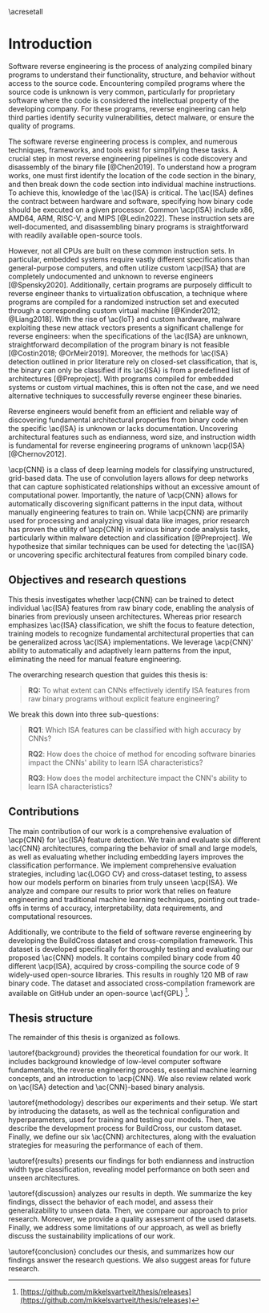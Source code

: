 \acresetall

# Introduction

Software reverse engineering is the process of analyzing compiled binary programs to understand their functionality, structure, and behavior without access to the source code. Encountering compiled programs where the source code is unknown is very common, particularly for proprietary software where the code is considered the intellectual property of the developing company. For these programs, reverse engineering can help third parties identify security vulnerabilities, detect malware, or ensure the quality of programs.

The software reverse engineering process is complex, and numerous techniques, frameworks, and tools exist for simplifying these tasks. A crucial step in most reverse engineering pipelines is code discovery and disassembly of the binary file [@Chen2019]. To understand how a program works, one must first identify the location of the code section in the binary, and then break down the code section into individual machine instructions. To achieve this, knowledge of the \ac{ISA} is critical. The \ac{ISA} defines the contract between hardware and software, specifying how binary code should be executed on a given processor. Common \acp{ISA} include x86, AMD64, ARM, RISC-V, and MIPS [@Ledin2022]. These instruction sets are well-documented, and disassembling binary programs is straightforward with readily available open-source tools.

However, not all CPUs are built on these common instruction sets. In particular, embedded systems require vastly different specifications than general-purpose computers, and often utilize custom \acp{ISA} that are completely undocumented and unknown to reverse engineers [@Spensky2020]. Additionally, certain programs are purposely difficult to reverse engineer thanks to virtualization obfuscation, a technique where programs are compiled for a randomized instruction set and executed through a corresponding custom virtual machine [@Kinder2012; @Liang2018]. With the rise of \ac{IoT} and custom hardware, malware exploiting these new attack vectors presents a significant challenge for reverse engineers: when the specifications of the \ac{ISA} are unknown, straightforward decompilation of the program binary is not feasible [@Costin2018; @OrMeir2019]. Moreover, the methods for \ac{ISA} detection outlined in prior literature rely on closed-set classification, that is, the binary can only be classified if its \ac{ISA} is from a predefined list of architectures [@Preproject]. With programs compiled for embedded systems or custom virtual machines, this is often not the case, and we need alternative techniques to successfully reverse engineer these binaries.

Reverse engineers would benefit from an efficient and reliable way of discovering fundamental architectural properties from binary code when the specific \ac{ISA} is unknown or lacks documentation. Uncovering architectural features such as endianness, word size, and instruction width is fundamental for reverse engineering programs of unknown \acp{ISA} [@Chernov2012].

\acp{CNN} is a class of deep learning models for classifying unstructured, grid-based data. The use of convolution layers allows for deep networks that can capture sophisticated relationships without an excessive amount of computational power. Importantly, the nature of \acp{CNN} allows for automatically discovering significant patterns in the input data, without manually engineering features to train on. While \acp{CNN} are primarily used for processing and analyzing visual data like images, prior research has proven the utility of \acp{CNN} in various binary code analysis tasks, particularly within malware detection and classification [@Preproject]. We hypothesize that similar techniques can be used for detecting the \ac{ISA} or uncovering specific architectural features from compiled binary code.

## Objectives and research questions

This thesis investigates whether \acp{CNN} can be trained to detect individual \ac{ISA} features from raw binary code, enabling the analysis of binaries from previously unseen architectures. Whereas prior research emphasizes \ac{ISA} classification, we shift the focus to feature detection, training models to recognize fundamental architectural properties that can be generalized across \ac{ISA} implementations. We leverage \acp{CNN}' ability to automatically and adaptively learn patterns from the input, eliminating the need for manual feature engineering.

The overarching research question that guides this thesis is:

> **RQ:** To what extent can CNNs effectively identify ISA features from raw binary programs without explicit feature engineering?

We break this down into three sub-questions:

> **RQ1**: Which ISA features can be classified with high accuracy by CNNs?
>
> **RQ2**: How does the choice of method for encoding software binaries impact the CNNs' ability to learn ISA characteristics?
>
> **RQ3**: How does the model architecture impact the CNN's ability to learn ISA characteristics?

## Contributions

The main contribution of our work is a comprehensive evaluation of \acp{CNN} for \ac{ISA} feature detection. We train and evaluate six different \ac{CNN} architectures, comparing the behavior of small and large models, as well as evaluating whether including embedding layers improves the classification performance. We implement comprehensive evaluation strategies, including \ac{LOGO CV} and cross-dataset testing, to assess how our models perform on binaries from truly unseen \acp{ISA}. We analyze and compare our results to prior work that relies on feature engineering and traditional machine learning techniques, pointing out trade-offs in terms of accuracy, interpretability, data requirements, and computational resources.

Additionally, we contribute to the field of software reverse engineering by developing the BuildCross dataset and cross-compilation framework. This dataset is developed specifically for thoroughly testing and evaluating our proposed \ac{CNN} models. It contains compiled binary code from 40 different \acp{ISA}, acquired by cross-compiling the source code of 9 widely-used open-source libraries. This results in roughly 120 MB of raw binary code. The dataset and associated cross-compilation framework are available on GitHub under an open-source \acf{GPL} [^1].

[^1]: [https://github.com/mikkelsvartveit/thesis/releases](https://github.com/mikkelsvartveit/thesis/releases)

## Thesis structure

The remainder of this thesis is organized as follows.

\autoref{background} provides the theoretical foundation for our work. It includes background knowledge of low-level computer software fundamentals, the reverse engineering process, essential machine learning concepts, and an introduction to \acp{CNN}. We also review related work on \ac{ISA} detection and \ac{CNN}-based binary analysis.

\autoref{methodology} describes our experiments and their setup. We start by introducing the datasets, as well as the technical configuration and hyperparameters, used for training and testing our models. Then, we describe the development process for BuildCross, our custom dataset. Finally, we define our six \ac{CNN} architectures, along with the evaluation strategies for measuring the performance of each of them.

\autoref{results} presents our findings for both endianness and instruction width type classification, revealing model performance on both seen and unseen architectures.

\autoref{discussion} analyzes our results in depth. We summarize the key findings, dissect the behavior of each model, and assess their generalizability to unseen data. Then, we compare our approach to prior research. Moreover, we provide a quality assessment of the used datasets. Finally, we address some limitations of our approach, as well as briefly discuss the sustainability implications of our work.

\autoref{conclusion} concludes our thesis, and summarizes how our findings answer the research questions. We also suggest areas for future research.
